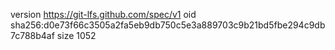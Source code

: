 version https://git-lfs.github.com/spec/v1
oid sha256:d0e73f66c3505a2fa5eb9db750c5e3a889703c9b21bd5fbe294c9db7c788b4af
size 1052
